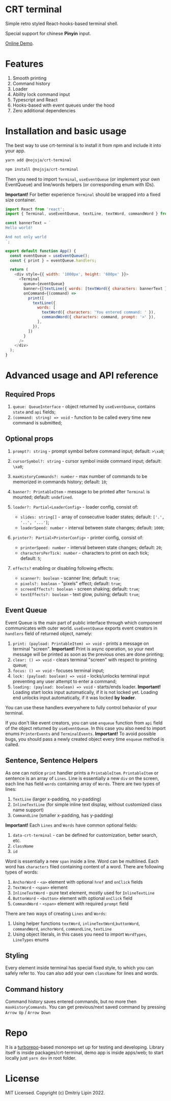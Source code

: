# CRT terminal

Simple retro styled React-hooks-based terminal shell.

Special support for chinese **Pinyin** input.

[Online Demo](https://crt-terminal-web.vercel.app/).

# Features

1. Smooth printing
2. Command history
3. Loader
4. Ability lock command input
5. Typescript and React
6. Hooks-based with event queues under the hood
7. Zero additional dependencies

# Installation and basic usage

The best way to use crt-terminal is to install it from npm and include it into your app.

```bash
yarn add @nojsja/crt-terminal

npm install @nojsja/crt-terminal
```

Then you need to import `Terminal`, `useEventQueue` (or implement your own EventQueue) and line/words helpers (or corresponding enum with IDs).

**Important!** For better experience `Terminal` should be wrapped into a fixed size container.

```js
import React from 'react';
import { Terminal, useEventQueue, textLine, textWord, commandWord } from '@nojsja/crt-terminal';

const bannerText = `
Hello world!

And not only world
`;

export default function App() {
  const eventQueue = useEventQueue();
  const { print } = eventQueue.handlers;

  return (
    <div style={{ width: '1000px', height: '600px' }}>
      <Terminal
        queue={eventQueue}
        banner={[textLine({ words: [textWord({ characters: bannerText })] })]}
        onCommand={(command) =>
          print([
            textLine({
              words: [
                textWord({ characters: 'You entered command: ' }),
                commandWord({ characters: command, prompt: '>' }),
              ],
            }),
          ])
        }
      />
    </div>
  );
}
```

# Advanced usage and API reference

## Required Props

1. `queue: QueueInterface` - object returned by `useEventQueue`, contains `state` and `api` fields;
2. `(command: string) => void` - function to be called every time new command is submitted;

## Optional props

1. `prompt?: string` - prompt symbol before command input; default: `>\xa0`;
2. `cursorSymbol?: string` - cursor symbol inside command input; default: `\xa0`;
3. `maxHistoryCommands?: number` - max number of commands to be memorized in commands history; default: `10`;
4. `banner?: PrintableItem` - message to be printed after `Terminal` is mounted; default: `undefined`.
5. `loader?: Partial<LoaderConfig>` - loader config, consist of:

    - `slides: string[]` - array of consecutive loader states; default: `['.', '..', '...']`;
    - `loaderSpeed: number` - interval between state changes; default: `1000`;

6. `printer?: Partial<PrinterConfig>` - printer config, consist of:

    - `printerSpeed: number` - interval between state changes; default: `20`;
    - `charactersPerTick: number` - characters to print on each tick; default: `5`;

7. `effects?` enabling or disabling following effects:

    - `scanner?: boolean` - scanner line; default: `true`;
    - `pixels?: boolean` - "pixels" effect; default: `true`;
    - `screenEffects?: boolean` - screen shaking; default: `true`;
    - `textEffects?: boolean` - text glow, pulsing; default: `true`;

## Event Queue

Event Queue is the main part of public interface through which component communicates with outer world. `useEventQueue` exports event creators in `handlers` field of returned object, namely:

1. `print: (payload: PrintableItem) => void` - prints a message on terminal "screen". **Important!** Print is async operation, so your next message will be printed as soon as the previous ones are done printing;
2. `clear: () => void` - clears terminal "screen" with respect to printing queue;
3. `focus: () => void` - focuses terminal input;
4. `lock: (payload: boolean) => void` - locks/unlocks terminal input preventing any user attempt to enter a command;
5. `loading: (payload: boolean) => void` - starts/ends loader. **Important!** Loading start locks input automatically, if it is not locked yet. Loading end unlocks input automatically, if it was locked **by loader**.

You can use these handlers everywhere to fully control behavior of your terminal.

If you don't like event creators, you can use `enqueue` function from `api` field of the object returned by `useEventQueue`. In this case you also need to import enums `PrinterEvents` and `TerminalEvents`. **Important!** To avoid possible bugs, you should pass a newly created object every time `enqueue` method is called.

## Sentence, Sentence Helpers

As one can notice `print` handler prints a `PrintableItem`. `PrintableItem` or sentence is an array of `Lines`. Line is essentially a new `div` on the screen, each line has field `words` containing array of `Words`. There are two types of lines:

1. `TextLine` (larger x-padding, no y-padding)
2. `InlineTextLine` (for simple inline text display, without customized class name support)
3. `CommandLine` (smaller x-padding, has y-padding)

**Important!** Each `Lines` and `Words` have common optional fields:

1. `data-crt-terminal` - can be defined for customization, better search, etc.
2. `className`
3. `id`

Word is essentially a new `span` inside a line. Word can be multilined. Each word has `characters` filed containing content of a word. There are following types of words:

1. `AnchorWord` - `<a>` element with optional `href` and `onClick` fields
2. `TextWord` - `<span>` element
3. `InlineTextWord` - pure text element, mostly used for `InlineTextLine`
4. `ButtonWord` - `<button>` element with optional `onClick` field
5. `CommandWord` - `<span>` element with required `prompt` field

There are two ways of creating `Lines` and `Words`:

1. Using helper functions `textWord`, `inlineTextWord`,`buttonWord`, `commandWord`, `anchorWord`, `commandLine`, `textLine`
2. Using object literals, in this cases you need to import `WordTypes`, `LineTypes` enums

## Styling

Every element inside terminal has special fixed style, to which you can safely refer to. You can also add your own `className` for lines and words.

## Command history

Command history saves entered commands, but no more then `maxHistoryCommands`. You can get previous/next saved command by pressing `Arrow Up` / `Arrow Down`

# Repo

It is a [turborepo](https://turborepo.org/)-based monorepo set up for testing and developing. Library itself is inside packages/crt-terminal, demo app is inside apps/web; to start locally just `yarn dev` in root folder.

# License

MIT Licensed. Copyright (c) Dmitriy Lipin 2022.
